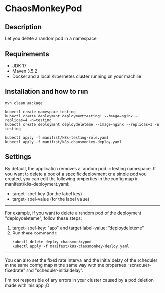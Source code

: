 # ChaosMonkeyPod

## Description
Let you delete a random pod in a namespace

## Requirements
* JDK 17
* Maven 3.5.2
* Docker and a local Kubernetes cluster running on your machine

## Installation and how to run
```
mvn clean package

kubectl create namespace testing
kubectl create deployment deploymenttesting1 --image=nginx --replicas=4 -n=testing
kubectl create deployment deploydeleteme --image=nginx --replicas=3 -n testing

kubectl apply -f manifest/k8s-testing-role.yaml
kubectl apply -f manifest/k8s-chaosmonkey-deploy.yaml
```
## Settings
By default, the application removes a random pod in testing namespace. If you want to delete a pod of a specific deployment or a single pod you created, you can edit the following properties in the config map in manifest/k8s-deployment.yaml:  
* target-label-key (for the label key)
* target-label-value (for the label value)  
---
For example, if you want to delete a random pod of the deployment "deploydeleteme", follow these steps:
1. target-label-key: "app" and target-label-value: "deploydeleteme"
2. Run these commands: 
    ```
    kubectl delete deploy chaosmonkeypod
    kubectl apply -f manifest/k8s-chaosmonkey-deploy.yaml
    ```
---   
You can also set the fixed rate interval and the initial delay of the scheduler in the same config map in the same way with the properties "scheduler-fixedrate" and "scheduler-initialdelay".  



I'm not responsible of any errors in your cluster caused by a pod deletion made with this app ;D
